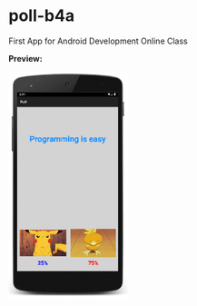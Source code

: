 # poll-b4a
First App for Android Development Online Class

**Preview:**

<img src="https://github.com/pyhoon/poll-b4a/blob/main/poll.png" title="Preview" height="400" />

